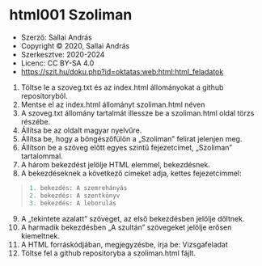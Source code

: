 # html001 Szoliman


* Szerző: Sallai András
* Copyright © 2020, Sallai András
* Szerkesztve: 2020-2024
* Licenc: CC BY-SA 4.0
* https://szit.hu/doku.php?id=oktatas:web:html:html_feladatok


1. Töltse le a szoveg.txt és az index.html állományokat a github repositoryból.
2. Mentse el az index.html állományt szoliman.html néven
3. A szoveg.txt állomány tartalmát illessze be a szoliman.html oldal törzs részébe.
4. Állítsa be az oldalt magyar nyelvűre.
5. Állítsa be, hogy a böngészőfülön a „Szoliman” felirat jelenjen meg.
6. Állítson be a szöveg előtt egyes szintű fejezetcímet, „Szoliman” tartalommal.
7. A három bekezdést jelölje HTML elemmel, bekezdésnek.
8. A bekezdéseknek a következő címeket adja, kettes fejezetcímmel:
>``` python linenums="1"
>1. bekezdés: A szemrehányás
>2. bekezdés: A szentkönyv
>3. bekezdés: A leborulás
>```
9. A „tekintete azalatt” szöveget, az első bekezdésben jelölje dőltnek.
10. A harmadik bekezdésben „A szultán” szövegeket jelölje erősen kiemeltnek.
11. A HTML forráskódjában, megjegyzésbe, írja be: Vizsgafeladat
12. Töltse fel a github repositoryba a szoliman.html fájlt.
